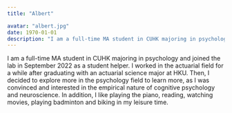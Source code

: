 ```yaml
---
title: "Albert"

avatar: "albert.jpg"
date: 1970-01-01
description: "I am a full-time MA student in CUHK majoring in psychology and joined the lab ..."
---
```


I am a full-time MA student in CUHK majoring in psychology and joined the lab in September 2022 as a student helper. I worked in the actuarial field for a while after graduating with an actuarial science major at HKU. Then, I decided to explore more in the psychology field to learn more, as I was convinced and interested in the empirical nature of cognitive psychology and neuroscience. In addition, I like playing the piano, reading, watching movies, playing badminton and biking in my leisure time. 
